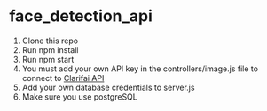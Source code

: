 # face_detection_api

1. Clone this repo
2. Run npm install
3. Run npm start
4. You must add your own API key in the controllers/image.js file to connect to [Clarifai API](https://www.clarifai.com/)
5. Add your own database credentials to server.js
6. Make sure you use postgreSQL
